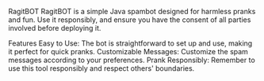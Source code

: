 RagitBOT
RagitBOT is a simple Java spambot designed for harmless pranks and fun. Use it responsibly, and ensure you have the consent of all parties involved before deploying it.

Features
Easy to Use: The bot is straightforward to set up and use, making it perfect for quick pranks.
Customizable Messages: Customize the spam messages according to your preferences.
Prank Responsibly: Remember to use this tool responsibly and respect others' boundaries.
